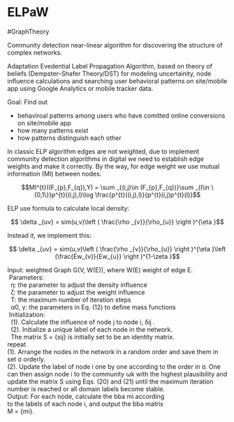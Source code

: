 # ELPaW

#GraphTheory

Community detection near-linear algorithm for discovering the structure of complex networks.

Adaptation Evedential Label Propagation Algorithm, based on theory of beliefs (Dempster–Shafer
Theory/DST) for modeling uncertainity, node influence calculations and searching user behavioral patterns on site/mobile app using Google Analytics or mobile tracker data.

Goal: Find out 
- behaviroal patterns among users who have comitted online conversions on site/mobile app
- how many patterns exist
- how patterns distinguish each other

In classic ELP algorithm edges are not weighted, due to implement community detection algorithms in digital we need to establish edge weights and make it correctly.
By the way, for edge weight we use mutual information (MI) between nodes.

$$MI^{t}((F_{p},F_{q}),Y) = \sum _{(i,j)\in (F_{p},F_{q})}\sum _{l\in \{0,1\}}p^{t}((i,j),l)\log \frac{p^{t}((i,j),l)}{p^{t}(i,j)p^{t}(l)}$$

ELP use formula to calculate local density:

$$ \delta _{uv} = sim(u,v)\left ( \frac{\rho _{v}}{\rho_{u}} \right )^{\eta }$$

Instead it, we implement this:

$$ \delta _{uv} = sim(u,v)\left ( \frac{\rho _{v}}{\rho_{u}} \right )^{\eta }\left (\frac{Ew_{v}}{Ew_{u}} \right )^{1-\zeta }$$

Input: weighted Graph G(V, W(E)), where W(E) weight of edge E.<br />
&nbsp;Parameters:<br />
&nbsp;&nbsp;η: the parameter to adjust the density influence <br />
&nbsp;&nbsp;ζ: the parameter to adjust the weight influence <br />
&nbsp;&nbsp;T: the maximum number of iteration steps <br />
&nbsp;&nbsp;α0, γ: the parameters in Eq. (12) to define mass functions <br />
&nbsp;Initialization: <br />
&nbsp;&nbsp;(1). Calculate the influence of node j to node i, δij .<br />
&nbsp;&nbsp;(2). Initialize a unique label of each node in the network. <br />
&nbsp;&nbsp;The matrix S = {sij} is initially set to be an identity matrix. <br />
repeat <br />
(1). Arrange the nodes in the network in a random order and save them in set σ orderly. <br />
(2). Update the label of node i one by one according to the order in σ. One can then assign node i to the community
ωk with the highest plausibility and update the matrix S using Eqs. (20) and (21) until the maximum iteration number is reached or all
domain labels become stable. <br />
Output: For each node, calculate the bba mi according <br />
to the labels of each node i, and output the bba matrix <br />
M = {mi}.




